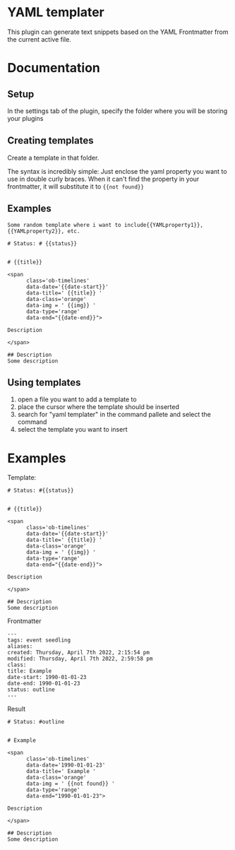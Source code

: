 # YAML templater
This plugin can generate text snippets based on the YAML Frontmatter from the current active file.

# Documentation

## Setup
In the settings tab of the plugin, specify the folder where you will be storing your plugins
## Creating templates
Create a template in that folder.

The syntax is incredibly simple: Just enclose the yaml property you want to use in double curly braces. When it can't find the property in your frontmatter, it will substitute it to `{{not found}}`
## Examples
```
Some random template where i want to include{{YAMLproperty1}}, {{YAMLproperty2}}, etc.
```

```
# Status: # {{status}}


# {{title}}

<span
	  class='ob-timelines'
	  data-date='{{date-start}}'
	  data-title=' {{title}} '
	  data-class='orange'
	  data-img = ' {{img}} '
	  data-type='range'
	  data-end="{{date-end}}">

Description

</span>

## Description
Some description
```


## Using templates
1. open a file you want to add a template to
2. place the cursor where the template should be inserted
3. search for "yaml templater" in the command pallete and select the command
4. select the template you want to insert


# Examples

Template:
```
# Status: #{{status}}


# {{title}}

<span
	  class='ob-timelines'
	  data-date='{{date-start}}'
	  data-title=' {{title}} '
	  data-class='orange'
	  data-img = ' {{img}} '
	  data-type='range'
	  data-end="{{date-end}}">

Description

</span>

## Description
Some description
```

Frontmatter
```
---
tags: event seedling
aliases:
created: Thursday, April 7th 2022, 2:15:54 pm
modified: Thursday, April 7th 2022, 2:59:58 pm
class:
title: Example
date-start: 1990-01-01-23
date-end: 1990-01-01-23
status: outline
---
```

Result
```
# Status: #outline


# Example

<span
	  class='ob-timelines'
	  data-date='1990-01-01-23'
	  data-title=' Example '
	  data-class='orange'
	  data-img = ' {{not found}} '
	  data-type='range'
	  data-end="1990-01-01-23">

Description

</span>

## Description
Some description
```
